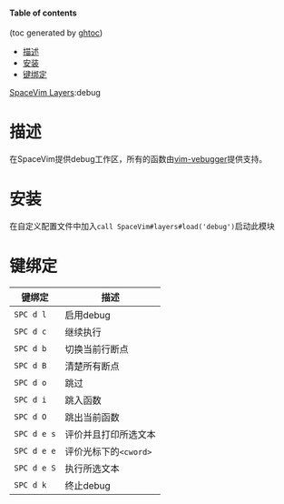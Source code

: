 #### Table of contents
(toc generated by [ghtoc](https://github.com/sk1418/ghtoc))
- [描述](#描述)
- [安装](#安装)
- [键绑定](#键绑定)


[SpaceVim Layers](../layers.md):debug

# 描述
在SpaceVim提供debug工作区，所有的函数由[vim-vebugger](https://github.com/idanarye/vim-vebugger)提供支持。

# 安装

在自定义配置文件中加入`call SpaceVim#layers#load('debug')`启动此模块

# 键绑定
|键绑定|描述|
|-|-|
|`SPC d l`|启用debug|
|`SPC d c`|继续执行|
|`SPC d b`|切换当前行断点|
|`SPC d B`|清楚所有断点|
|`SPC d o`|跳过|
|`SPC d i`|跳入函数|
|`SPC d O`|跳出当前函数|
|`SPC d e s`|评价并且打印所选文本|
|`SPC d e e`|评价光标下的`<cword>`|
|`SPC d e S`|执行所选文本|
|`SPC d k`|终止debug|



